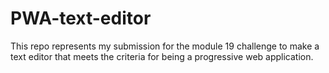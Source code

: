 # PWA-text-editor
This repo represents my submission for the module 19 challenge to make a text editor that meets the criteria for being a progressive web application.  
